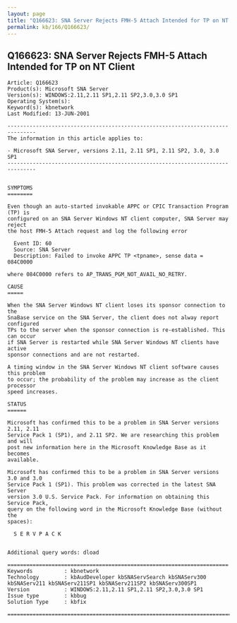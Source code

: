 ```yaml
---
layout: page
title: "Q166623: SNA Server Rejects FMH-5 Attach Intended for TP on NT Client"
permalink: kb/166/Q166623/
---
```


## Q166623: SNA Server Rejects FMH-5 Attach Intended for TP on NT Client

	Article: Q166623
	Product(s): Microsoft SNA Server
	Version(s): WINDOWS:2.11,2.11 SP1,2.11 SP2,3.0,3.0 SP1
	Operating System(s): 
	Keyword(s): kbnetwork
	Last Modified: 13-JUN-2001
	
	-------------------------------------------------------------------------------
	The information in this article applies to:
	
	- Microsoft SNA Server, versions 2.11, 2.11 SP1, 2.11 SP2, 3.0, 3.0 SP1 
	-------------------------------------------------------------------------------
	
	
	SYMPTOMS
	========
	
	Even though an auto-started invokable APPC or CPIC Transaction Program (TP) is
	configured on an SNA Server Windows NT client computer, SNA Server may reject
	the host FMH-5 Attach request and log the following error
	
	  Event ID: 60
	  Source: SNA Server
	  Description: Failed to invoke APPC TP <tpname>, sense data = 084C0000
	
	where 084C0000 refers to AP_TRANS_PGM_NOT_AVAIL_NO_RETRY.
	
	CAUSE
	=====
	
	When the SNA Server Windows NT client loses its sponsor connection to the
	SnaBase service on the SNA Server, the client does not alway report configured
	TPs to the server when the sponsor connection is re-established. This can occur
	if SNA Server is restarted while SNA Server Windows NT clients have active
	sponsor connections and are not restarted.
	
	A timing window in the SNA Server Windows NT client software causes this problem
	to occur; the probability of the problem may increase as the client processor
	speed increases.
	
	STATUS
	======
	
	Microsoft has confirmed this to be a problem in SNA Server versions 2.11, 2.11
	Service Pack 1 (SP1), and 2.11 SP2. We are researching this problem and will
	post new information here in the Microsoft Knowledge Base as it becomes
	available.
	
	Microsoft has confirmed this to be a problem in SNA Server versions 3.0 and 3.0
	Service Pack 1 (SP1). This problem was corrected in the latest SNA Server
	version 3.0 U.S. Service Pack. For information on obtaining this Service Pack,
	query on the following word in the Microsoft Knowledge Base (without the
	spaces):
	
	  S E R V P A C K
	
	
	Additional query words: dload
	
	======================================================================
	Keywords          : kbnetwork 
	Technology        : kbAudDeveloper kbSNAServSearch kbSNAServ300 kbSNAServ211 kbSNAServ211SP1 kbSNAServ211SP2 kbSNAServ300SP1
	Version           : WINDOWS:2.11,2.11 SP1,2.11 SP2,3.0,3.0 SP1
	Issue type        : kbbug
	Solution Type     : kbfix
	
	=============================================================================
	
